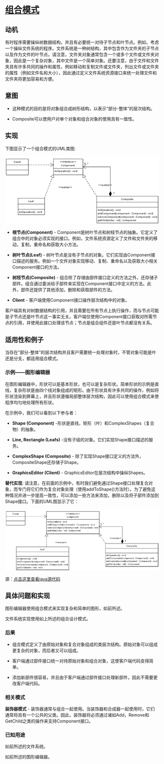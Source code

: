 # [组合模式](https://www.oodesign.com/composite-pattern.html) #
<!-- # [Composite Pattern](https://www.oodesign.com/composite-pattern.html) # -->

## 动机 ##
<!-- ## Motivation ## -->

有时程序需要操纵树数据结构，并且有必要统一对待子节点和叶节点。例如，考虑一个操纵文件系统的程序。文件系统是一种树结构，其中包含作为文件夹的子节点以及作为文件的叶节点。请注意，文件夹对象通常包含一个或多个文件或文件夹对象，因此是一个复杂对象，其中文件是一个简单对象。还要注意，由于文件和文件夹具有许多共同的操作和属性，例如移动和复制文件或文件夹，列出文件或文件夹的属性（例如文件名和大小），因此通过定义文件系统资源接口来统一处理文件和文件夹将更加容易和方便。
<!-- There are times when a program needs to manipulate a tree data structure and it is necessary to treat both Branches as well as Leaf Nodes uniformly. Consider for example a program that manipulates a file system. A file system is a tree structure that contains Branches which are Folders as well as Leaf nodes which are Files. Note that a folder object usually contains one or more file or folder objects and thus is a complex object where a file is a simple object. Note also that since files and folders have many operations and attributes in common, such as moving and copying a file or a folder, listing file or folder attributes such as file name and size, it would be easier and more convenient to treat both file and folder objects uniformly by defining a File System Resource Interface. -->

## 意图 ##
<!-- ## Intent ## -->

* 这种模式的目的是将对象组合成树形结构，以表示“部分-整体”的层次结构。
<!-- * The intent of this pattern is to compose objects into tree structures to represent part-whole hierarchies. -->
* Composite可以使用户对单个对象和组合对象的使用具有一致性。
<!-- * Composite lets clients treat individual objects and compositions of objects uniformly. -->

## 实现 ##
<!-- ## Implementation ## -->

下图显示了一个组合模式的UML类图:
<!-- The figure below shows a UML class diagram for the Composite Pattern: -->

![组合模式实现——UML类图](images/composite-design-pattern-implementation-uml-class-diagram.png)
<!-- ![Composite Pattern Implementation - UML Class Diagram](images/composite-design-pattern-implementation-uml-class-diagram.png) -->

* **根节点(Component)** - Component是树叶节点和树枝节点的抽象。它定义了组合中的对象必须实现的接口。例如，文件系统资源定义了文件和文件夹的移动，复制，重命名和获取大小方法。
<!-- * **Component** - Component is the abstraction for leafs and composites. It defines the interface that must be implemented by the objects in the composition. For example a file system resource defines move, copy, rename, and getSize methods for files and folders. -->
* **树叶节点(Leaf)** - 树叶节点是没有子节点的对象。它们实现由Component接口描述的服务。例如一个文件对象实现移动、复制、重命名以及获取大小相关Component接口的方法。
<!-- * **Leaf** - Leafs are objects that have no children. They implement services described by the Component interface. For example a file object implements move, copy, rename, as well as getSize methods which are related to the Component interface. -->
* **树枝节点(Composite)** - 组合除了存储由部件接口定义的方法之外，还存储子部件。组合通过委派给子部件来实现在Component接口中定义的方法。此外，部件还提供了其他添加，删除和获取部件的方法。
<!-- * **Composite** - A Composite stores child components in addition to implementing methods defined by the component interface. Composites implement methods defined in the Component interface by delegating to child components. In addition composites provide additional methods for adding, removing, as well as getting components. -->
* **Client** - 客户端使用Component接口操作层次结构中的对象。
<!-- * **Client** - The client manipulates objects in the hierarchy using the component interface. -->

客户端具有对树数据结构的引用，并且需要在所有节点上执行操作，而与节点可能是子节点还是叶节点这一事实无关。客户端仅使用Component接口获取对所需节点的引用，并使用此接口处理该节点；节点是组合组件还是叶节点都没有关系。
<!-- A client has a reference to a tree data structure and needs to perform operations on all nodes independent of the fact that a node might be a branch or a leaf. The client simply obtains reference to the required node using the component interface, and deals with the node using this interface; it doesn't matter if the node is a composite or a leaf. -->

## 适用性和例子 ##
<!-- ## Applicability & Examples ## -->

当存在“部分-整体”的层次结构并且客户需要统一处理对象时，不管对象可能是叶还是分支，都适用组合模式。
<!-- The composite pattern applies when there is a part-whole hierarchy of objects and a client needs to deal with objects uniformly regardless of the fact that an object might be a leaf or a branch.  -->

### 示例——图形编辑器 ###
<!-- ### Example - Graphics Drawing Editor. ### -->

在图形编辑器中，形状可以是基本形状，也可以是复杂形状。简单形状的示例是直线，复杂形状是由四个线对象组成的矩形。由于形状具有许多共同的操作，例如将形状渲染到屏幕上，并且形状遵循局部整体层次结构，因此可以使用组合模式来使程序均匀地处理所有形状。
<!-- In graphics editors a shape can be basic or complex. An example of a simple shape is a line, where a complex shape is a rectangle which is made of four line objects. Since shapes have many operations in common such as rendering the shape to screen, and since shapes follow a part-whole hierarchy, composite pattern can be used to enable the program to deal with all shapes uniformly. -->

在示例中，我们可以看到以下参与者：
<!-- In the example we can see the following actors: -->

* **Shape (Component)** -形状是直线，矩形（叶）和ComplexShapes（复合物）的抽象。
<!-- * **Shape (Component)** - Shape is the abstraction for Lines, Rectangles (leafs) and and ComplexShapes (composites). -->
* **Line, Rectangle (Leafs)** -没有子级的对象。它们实现Shape接口描述的服务。
<!-- * **Line, Rectangle (Leafs)** - objects that have no children. They implement services described by the Shape interface. -->
* **ComplexShape (Composite)** - 除了实现Shape接口定义的方法外，CompositeShape还存储子Shape。
<!-- * **ComplexShape (Composite)** - A Composite stores child Shapes in addition to implementing methods defined by the Shape interface. -->
* **GraphicsEditor (Client)** - GraphicsEditor在层次结构中操纵Shapes。
<!-- * **GraphicsEditor (Client)** - The GraphicsEditor manipulates Shapes in the hierarchy. -->

**替代实现**: 请注意，在前面的示例中，有时我们避免通过Shape接口处理复合对象，而专门将它们作为复合对象处理（使用addToShape()方法时）。为了避免这种情况并进一步提高一致性，可以添加一些方法来添加，删除以及将子部件添加到Shape接口。下面的UML图显示了它：
<!-- **Alternative Implementation**: Note that in the previous example there were times when we have avoided dealing with composite objects through the Shape interface and we have specifically dealt with them as composites (when using the method addToShape()). To avoid such situations and to further increase uniformity one can add methods to add, remove, as well as get child components to the Shape interface. The UML diagram below shows it: -->

![复合模式替代实现——UML类图](images/composite-design-pattern-alternative-implementation-uml-class-diagram.png)
<!-- ![Composite Pattern Alternative Implementation - UML Class Diagram](images/composite-design-pattern-alternative-implementation-uml-class-diagram.png) -->

源：[点击这里查看java源代码](https://www.oodesign.com/composite-pattern-shapes-example-java-sourcecode.html)
<!-- Source:  [Click here to see java source code](https://www.oodesign.com/composite-pattern-shapes-example-java-sourcecode.html) -->

## 具体问题和实现 ##
<!-- ## Specific problems and implementation ## -->

图形编辑器使用组合模式来实现复杂和简单的图形，如前所述。
<!-- Graphics Editors use composite pattern to implement complex and simple graphics as previously explained. -->

文件系统实现使用如上所述的组合设计模式。
<!-- File System implementations use the composite design pattern as described previously. -->

### 后果 ###
<!-- ### Consequences ### -->

* 组合模式定义了由原始对象和复合对象组成的类层次结构。原始对象可以组成更复杂的对象，而后者又可以组成。
<!-- * The composite pattern defines class hierarchies consisting of primitive objects and composite objects. Primitive objects can be composed into more complex objects, which in turn can be composed. -->
* 客户端通过部件接口统一对待原始对象和组合对象，这使客户端代码变得简单。
<!-- * Clients treat primitive and composite objects uniformly through a component interface which makes client code simple. -->
* 添加新部件很容易，并且由于客户端通过部件接口处理新部件，因此不需要更改客户端代码。
<!-- * Adding new components can be easy and client code does not need to be changed since client deals with the new components through the component interface. -->

### 相关模式 ###
<!-- ### Related Patterns ### -->

**装饰器模式** - 装饰器通常与组合一起使用。当装饰器和合成器一起使用时，它们通常将具有一个公共的父类。因此，装饰器将必须通过诸如Add，Remove和GetChild之类的操作来支持Component接口。
<!-- **Decorator Pattern** - Decorator is often used with Composite. When decorators and composites are used together, they will usually have a common parent class. So decorators will have to support the Component interface with operations like Add, Remove, and GetChild.  -->

### 已知用途 ###
<!-- ### Known Uses ###  -->

如前所述的文件系统。
<!-- File System Implementation as discussed previously. -->

如前所述的图形编辑器。
<!-- Graphics Editors as discussed previously. -->
